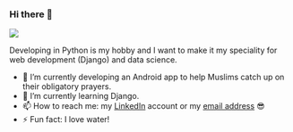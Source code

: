 ### Hi there 👋

<!--
**utarasama/utarasama** is a ✨ _special_ ✨ repository because its `README.md` (this file) appears on your GitHub profile.

Here are some ideas to get you started:
-->
[![](https://img.shields.io/badge/-Mehdi%20Tarhoult-blue?style=flat-square&logo=Linkedin&logoColor=white&link=https://www.linkedin.com/in/mehdi-tarhoult/)](https://www.linkedin.com/in/mehdi-tarhoult/)


Developing in Python is my hobby and I want to make it my speciality for web development (Django) and data science.
- 🔭 I’m currently developing an Android app to help Muslims catch up on their obligatory prayers.
- 🌱 I’m currently learning Django.
- 📫 How to reach me: my [LinkedIn](https://www.linkedin.com/in/mehdi-tarhoult/) account or my [email address](mailto:mehdi.trh@outlook.fr) 😎
- ⚡ Fun fact: I love water!
<!--
- 👯 I’m looking to collaborate on ...
- 🤔 I’m looking for help with ...
- 💬 Ask me about ... 
-->
